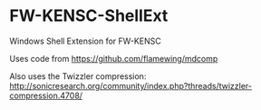 # FW-KENSC-ShellExt
Windows Shell Extension for FW-KENSC

Uses code from https://github.com/flamewing/mdcomp

Also uses the Twizzler compression: http://sonicresearch.org/community/index.php?threads/twizzler-compression.4708/
